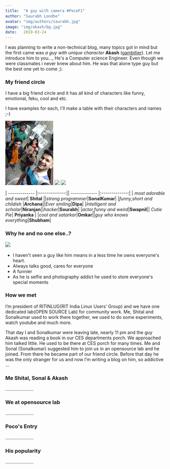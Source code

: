 ```yaml
---
title:  "A guy with camera #PocoF1"
author: "Saurabh Londhe"
avatar: "img/authors/saurabh.jpg"
image: "img/akash/bg.jpg"
date:   2019-03-24
---
```

 I was planning to write a non-technical blog, many topics got in mind but the first came was _a guy with unique character_ **Akash** ([gambitier](https://gambitier.github.io/About%20Me.html)). Let me introduce him to you..., He's a Computer science Engineer. Even though we were classmates i never knew about him. He was that alone type guy but the best one yet to come ;). 


### My friend circle
I have a big friend circle and it has all kind of characters like funny, emotional, feku, cool and etc.

I have examples for each, I'll make a table with their characters and names ;-)

<img src="img/akash/gp.jpg" style="width:30%" />
<img src="img/akash/gp2.jpg" style="width:30%" />
<img src="img/akash/gp3.jpg" style="width:30%" />


| ------------- |:-------------:|| ------------- |:-------------:|
| _most adorable and sweet_| **Shital** ||_strong programmer_|**SonalKumar**|
|_funny,short and childish_ |**Archana**||_Ever smiling_|**Dipa**|
|_Intelligent and scholar_|**Niranjan**||_hacker_|**Sourabh**|
|_actor,funny and weird_|**Swapnil**|| _Cutie Pie_| **Priyanka** |
|_cool and satarkar_|**Omkar**||_guy who knows everything_|**Shubham**|




### Why he and no one else..?

<div class="ui-g">
  <div class="ui-g-4" markdown="1">
  <!-- ![Alt Text](../img/folder/blah.jpg) -->
  <img class="center-block" src="img/akash/akash.jpg">
  </div>
  <div class="ui-g-8" markdown="1">
<ul>
<li>I haven't seen a guy like him means in a less time he owns everyone's heart.</li>
<li>Always talks good, cares for everyone</li>
<li>A funnier</li>
<li>As he is selfie and photography addict he used to store everyone's special moments</li>
</ul>
  </div>
</div>

### How we met
I’m president of RITINLUG(RIT India Linux Users’ Group) and we have one dedicated lab(OPEN SOURCE Lab) for community work. Me, Shital and Sonalkumar used to work there together, we used to do some experiments, watch youtube and much more.

That day I and Sonalkumar were leaving late, nearly 11 pm and the guy Akash was reading a book in our CES departments porch. We approached him talked little. He used to be there at CES porch for many times. Me and Sonal (Sonalkumar) suggested him to join us in an opensource lab and he joined. From there he became part of our friend circle. Before that day he was the only stranger for us and now I’m writing a blog on him, so addictive …

### Me Shital, Sonal & Akash
......................

### We at opensource lab
......................

### Poco's Entry
......................

### His popularity
......................